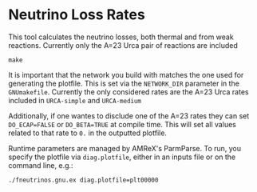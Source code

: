 # Neutrino Loss Rates

This tool calculates the neutrino losses, both thermal and 
from weak reactions. Currently only the A=23 Urca pair of
reactions are included


```
make 
```

It is important that the network you build with matches
the one used for generating the plotfile.  This is set via
the `NETWORK_DIR` parameter in the `GNUmakefile`.
Currently the only considered rates are the A=23 Urca rates included
in `URCA-simple` and `URCA-medium`

Additionally, if one wantes to disclude one of the A=23 rates they can set
`DO_ECAP=FALSE` or `DO_BETA=TRUE` at compile time. This will set all values related
to that rate to `0.` in the outputted plotfile.

Runtime parameters are managed by AMReX's ParmParse. To run,
you specify the plotfile via `diag.plotfile`, either in an inputs
file or on the command line, e.g.:

```
./fneutrinos.gnu.ex diag.plotfile=plt00000
```
